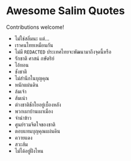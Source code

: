 # Awesome Salim Quotes

Contributions welcome!

- ไม่ใช่สลิ่มนะ แต่...
- เราคนไทยเหมือนกัน
- ไม่มี `REDACTED` ประเทศไทยจะพัฒนามาถึงจุดนี้หรือ
- รักชาติ ศาสน์ กษัตริย์
- ไอ้ทอน
- ชังชาติ
- ไม่สำนึกในบุญคุณ
- หนักแผ่นดิน
- ล้มเจ้า
- ส้มเน่า
- ต่างชาติชักใยอยู่เบื้องหลัง
- พวกเผาบ้านเผาเมือง
- จำนำข้าว
- ศูนย์รวมจิตใจของชาติ
- ตอบแทนบุญคุณแผ่นดิน
- ควายแดง
- สวะส้ม
- ไม่ได้อยู่ฝั่งไหน
<!-- Add more above this line! เพิ่มข้อความเหนือบรรทัดนี้ -->
